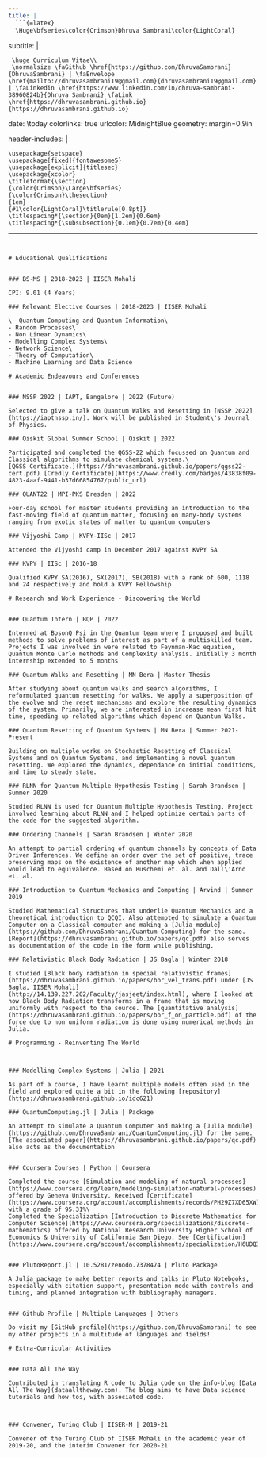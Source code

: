 ```yaml
---
title: |
  ```{=latex}
  \Huge\bfseries\color{Crimson}Dhruva Sambrani\color{LightCoral}
  ```
subtitle: |
  ```{=latex}
   \huge Curriculum Vitae\\
   \normalsize \faGithub \href{https://github.com/DhruvaSambrani}{DhruvaSambrani} | \faEnvelope \href{mailto://dhruvasambrani19@gmail.com}{dhruvasambrani19@gmail.com} | \faLinkedin \href{https://www.linkedin.com/in/dhruva-sambrani-38960824b}{Dhruva Sambrani} \faLink \href{https://dhruvasambrani.github.io}{https://dhruvasambrani.github.io}
  ```
date: \today
colorlinks: true
urlcolor: MidnightBlue
geometry: margin=0.9in

header-includes: |
  ```{=latex}
  \usepackage{setspace}
  \usepackage[fixed]{fontawesome5}
  \usepackage[explicit]{titlesec}
  \usepackage{xcolor}
  \titleformat{\section}
  {\color{Crimson}\Large\bfseries}
  {\color{Crimson}\thesection}
  {1em}
  {#1\color{LightCoral}\titlerule[0.8pt]}
  \titlespacing*{\section}{0em}{1.2em}{0.6em}
  \titlespacing*{\subsubsection}{0.1em}{0.7em}{0.4em}
  ```
---
```


# Educational Qualifications


### BS-MS | 2018-2023 | IISER Mohali

CPI: 9.01 (4 Years)

### Relevant Elective Courses | 2018-2023 | IISER Mohali

\- Quantum Computing and Quantum Information\
- Random Processes\
- Non Linear Dynamics\
- Modelling Complex Systems\
- Network Science\
- Theory of Computation\
- Machine Learning and Data Science

# Academic Endeavours and Conferences


### NSSP 2022 | IAPT, Bangalore | 2022 (Future)

Selected to give a talk on Quantum Walks and Resetting in [NSSP 2022](https://iaptnssp.in/). Work will be published in Student\'s Journal of Physics.

### Qiskit Global Summer School | Qiskit | 2022

Participated and completed the QGSS-22 which focussed on Quantum and Classical algorithms to simulate chemical systems.\
[QGSS Certificate.](https://dhruvasambrani.github.io/papers/qgss22-cert.pdf) [Credly Certificate](https://www.credly.com/badges/43838f09-4823-4aaf-9441-b37d66854767/public_url)

### QUANT22 | MPI-PKS Dresden | 2022

Four-day school for master students providing an introduction to the fast-moving field of quantum matter, focusing on many-body systems ranging from exotic states of matter to quantum computers

### Vijyoshi Camp | KVPY-IISc | 2017

Attended the Vijyoshi camp in December 2017 against KVPY SA

### KVPY | IISc | 2016-18

Qualified KVPY SA(2016), SX(2017), SB(2018) with a rank of 600, 1118 and 24 respectively and hold a KVPY Fellowship.

# Research and Work Experience - Discovering the World


### Quantum Intern | BQP | 2022

Interned at BosonQ Psi in the Quantum team where I proposed and built methods to solve problems of interest as part of a multiskilled team. Projects I was involved in were related to Feynman-Kac equation, Quantum Monte Carlo methods and Complexity analysis. Initially 3 month internship extended to 5 months

### Quantum Walks and Resetting | MN Bera | Master Thesis

After studying about quantum walks and search algorithms, I reformulated quantum resetting for walks. We apply a superposition of the evolve and the reset mechanisms and explore the resulting dynamics of the system. Primarily, we are interested in increase mean first hit time, speeding up related algorithms which depend on Quantum Walks.

### Quantum Resetting of Quantum Systems | MN Bera | Summer 2021-Present

Building on multiple works on Stochastic Resetting of Classical Systems and on Quantum Systems, and implementing a novel quantum resetting. We explored the dynamics, dependance on initial conditions, and time to steady state.

### RLNN for Quantum Multiple Hypothesis Testing | Sarah Brandsen | Summer 2020

Studied RLNN is used for Quantum Multiple Hypothesis Testing. Project involved learning about RLNN and I helped optimize certain parts of the code for the suggested algorithm.

### Ordering Channels | Sarah Brandsen | Winter 2020

An attempt to partial ordering of quantum channels by concepts of Data Driven Inferences. We define an order over the set of positive, trace preserving maps on the existence of another map which when applied would lead to equivalence. Based on Buschemi et. al. and Dall\'Arno et. al.

### Introduction to Quantum Mechanics and Computing | Arvind | Summer 2019

Studied Mathematical Structures that underlie Quantum Mechanics and a theoretical introduction to QCQI. Also attempted to simulate a Quantum Computer on a Classical computer and making a [Julia module](https://github.com/DhruvaSambrani/Quantum-Computing) for the same. [Report](https://dhruvasambrani.github.io/papers/qc.pdf) also serves as documentation of the code in the form while publishing.

### Relativistic Black Body Radiation | JS Bagla | Winter 2018

I studied [Black body radiation in special relativistic frames](https://dhruvasambrani.github.io/papers/bbr_vel_trans.pdf) under [JS Bagla, IISER Mohali](http://14.139.227.202/Faculty/jasjeet/index.html), where I looked at how Black Body Radiation transforms in a frame that is moving uniformly with respect to the source. The [quantitative analysis](https://dhruvasambrani.github.io/papers/bbr_f_on_particle.pdf) of the force due to non uniform radiation is done using numerical methods in Julia.

# Programming - Reinventing The World



### Modelling Complex Systems | Julia | 2021

As part of a course, I have learnt multiple models often used in the field and explored quite a bit in the following [repository](https://dhruvasambrani.github.io/idc621)

### QuantumComputing.jl | Julia | Package

An attempt to simulate a Quantum Computer and making a [Julia module](https://github.com/DhruvaSambrani/QuantumComputing.jl) for the same. [The associated paper](https://dhruvasambrani.github.io/papers/qc.pdf) also acts as the documentation


### Coursera Courses | Python | Coursera

Completed the course [Simulation and modeling of natural processes](https://www.coursera.org/learn/modeling-simulation-natural-processes) offered by Geneva University. Received [Certificate](https://www.coursera.org/account/accomplishments/records/PH29Z7XD65XW) with a grade of 95.31%\
Completed the Specialization [Introduction to Discrete Mathematics for Computer Science](https://www.coursera.org/specializations/discrete-mathematics) offered by National Research University Higher School of Economics & University of California San Diego. See [Certification](https://www.coursera.org/account/accomplishments/specialization/H6UDQ3KSJPJ7)


### PlutoReport.jl | 10.5281/zenodo.7378474 | Pluto Package

A Julia package to make better reports and talks in Pluto Notebooks, especially with citation support, presentation mode with controls and timing, and planned integration with bibliography managers.


### Github Profile | Multiple Languages | Others

Do visit my [GitHub profile](https://github.com/DhruvaSambrani) to see my other projects in a multitude of languages and fields!

# Extra-Curricular Activities


### Data All The Way

Contributed in translating R code to Julia code on the info-blog [Data All The Way](dataalltheway.com). The blog aims to have Data science tutorials and how-tos, with associated code.



### Convener, Turing Club | IISER-M | 2019-21

Convener of the Turing Club of IISER Mohali in the academic year of 2019-20, and the interim Convener for 2020-21

